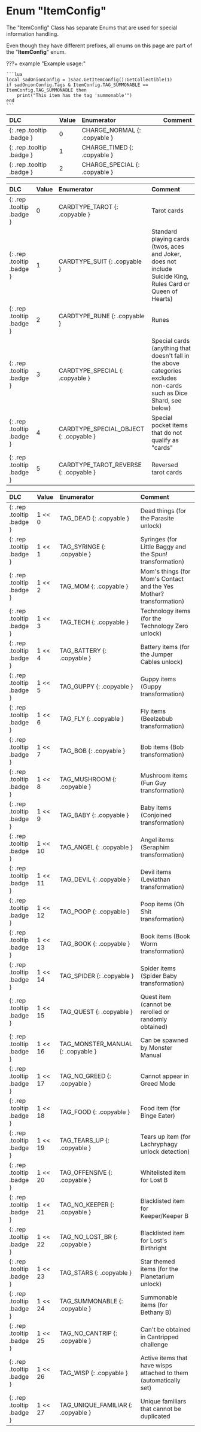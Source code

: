 # Enum "ItemConfig"

The "ItemConfig" Class has separate Enums that are used for special information handling.

Even though they have different prefixes, all enums on this page are part of the "**ItemConfig**" enum.

???+ example "Example usage:"

    ```lua
    local sadOnionConfig = Isaac.GetItemConfig():GetCollectible(1)
    if sadOnionConfig.Tags & ItemConfig.TAG_SUMMONABLE == ItemConfig.TAG_SUMMONABLE then
        print("This item has the tag 'summonable'")
    end
    ```

|DLC|Value|Enumerator|Comment|
|:--|:--|:--|:--|
|[ ](#){: .rep .tooltip .badge }|0 |CHARGE_NORMAL {: .copyable } |  |
|[ ](#){: .rep .tooltip .badge }|1 |CHARGE_TIMED {: .copyable } |  |
|[ ](#){: .rep .tooltip .badge }|2 |CHARGE_SPECIAL {: .copyable } |  |

|DLC|Value|Enumerator|Comment|
|:--|:--|:--|:--|
|[ ](#){: .rep .tooltip .badge }|0 |CARDTYPE_TAROT {: .copyable } | Tarot cards |
|[ ](#){: .rep .tooltip .badge }|1 |CARDTYPE_SUIT {: .copyable } | Standard playing cards (twos, aces and Joker, does not include Suicide King, Rules Card or Queen of Hearts) |
|[ ](#){: .rep .tooltip .badge }|2 |CARDTYPE_RUNE {: .copyable } | Runes |
|[ ](#){: .rep .tooltip .badge }|3 |CARDTYPE_SPECIAL {: .copyable } | Special cards (anything that doesn't fall in the above categories excludes non-cards such as Dice Shard, see below) |
|[ ](#){: .rep .tooltip .badge }|4 |CARDTYPE_SPECIAL_OBJECT {: .copyable } | Special pocket items that do not qualify as "cards" |
|[ ](#){: .rep .tooltip .badge }|5 |CARDTYPE_TAROT_REVERSE {: .copyable } | Reversed tarot cards |

|DLC|Value|Enumerator|Comment|
|:--|:--|:--|:--|
|[ ](#){: .rep .tooltip .badge }|1 << 0 |TAG_DEAD {: .copyable } | Dead things (for the Parasite unlock) |
|[ ](#){: .rep .tooltip .badge }|1 << 1 |TAG_SYRINGE {: .copyable } | Syringes (for Little Baggy and the Spun! transformation) |
|[ ](#){: .rep .tooltip .badge }|1 << 2 |TAG_MOM {: .copyable } | Mom's things (for Mom's Contact and the Yes Mother? transformation) |
|[ ](#){: .rep .tooltip .badge }|1 << 3 |TAG_TECH {: .copyable } | Technology items (for the Technology Zero unlock) |
|[ ](#){: .rep .tooltip .badge }|1 << 4 |TAG_BATTERY {: .copyable } | Battery items (for the Jumper Cables unlock) |
|[ ](#){: .rep .tooltip .badge }|1 << 5 |TAG_GUPPY {: .copyable } | Guppy items (Guppy transformation) |
|[ ](#){: .rep .tooltip .badge }|1 << 6 |TAG_FLY {: .copyable } | Fly items (Beelzebub transformation) |
|[ ](#){: .rep .tooltip .badge }|1 << 7 |TAG_BOB {: .copyable } | Bob items (Bob transformation) |
|[ ](#){: .rep .tooltip .badge }|1 << 8 |TAG_MUSHROOM {: .copyable } | Mushroom items (Fun Guy transformation) |
|[ ](#){: .rep .tooltip .badge }|1 << 9 |TAG_BABY {: .copyable } | Baby items (Conjoined transformation) |
|[ ](#){: .rep .tooltip .badge }|1 << 10 |TAG_ANGEL {: .copyable } | Angel items (Seraphim transformation) |
|[ ](#){: .rep .tooltip .badge }|1 << 11 |TAG_DEVIL {: .copyable } | Devil items (Leviathan transformation) |
|[ ](#){: .rep .tooltip .badge }|1 << 12 |TAG_POOP {: .copyable } | Poop items (Oh Shit transformation) |
|[ ](#){: .rep .tooltip .badge }|1 << 13 |TAG_BOOK {: .copyable } | Book items (Book Worm transformation) |
|[ ](#){: .rep .tooltip .badge }|1 << 14 |TAG_SPIDER {: .copyable } | Spider items (Spider Baby transformation) |
|[ ](#){: .rep .tooltip .badge }|1 << 15 |TAG_QUEST {: .copyable } | Quest item (cannot be rerolled or randomly obtained) |
|[ ](#){: .rep .tooltip .badge }|1 << 16 |TAG_MONSTER_MANUAL {: .copyable } | Can be spawned by Monster Manual |
|[ ](#){: .rep .tooltip .badge }|1 << 17 |TAG_NO_GREED {: .copyable } | Cannot appear in Greed Mode |
|[ ](#){: .rep .tooltip .badge }|1 << 18 |TAG_FOOD {: .copyable } | Food item (for Binge Eater) |
|[ ](#){: .rep .tooltip .badge }|1 << 19 |TAG_TEARS_UP {: .copyable } | Tears up item (for Lachryphagy unlock detection) |
|[ ](#){: .rep .tooltip .badge }|1 << 20 |TAG_OFFENSIVE {: .copyable } | Whitelisted item for Lost B |
|[ ](#){: .rep .tooltip .badge }|1 << 21 |TAG_NO_KEEPER {: .copyable } | Blacklisted item for Keeper/Keeper B |
|[ ](#){: .rep .tooltip .badge }|1 << 22 |TAG_NO_LOST_BR {: .copyable } | Blacklisted item for Lost's Birthright |
|[ ](#){: .rep .tooltip .badge }|1 << 23 |TAG_STARS {: .copyable } | Star themed items (for the Planetarium unlock) |
|[ ](#){: .rep .tooltip .badge }|1 << 24 |TAG_SUMMONABLE {: .copyable } | Summonable items (for Bethany B) |
|[ ](#){: .rep .tooltip .badge }|1 << 25 |TAG_NO_CANTRIP {: .copyable } | Can't be obtained in Cantripped challenge |
|[ ](#){: .rep .tooltip .badge }|1 << 26 |TAG_WISP {: .copyable } | Active items that have wisps attached to them (automatically set) |
|[ ](#){: .rep .tooltip .badge }|1 << 27 |TAG_UNIQUE_FAMILIAR {: .copyable } | Unique familiars that cannot be duplicated |
